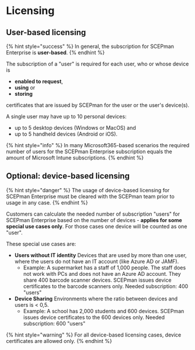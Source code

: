 # Licensing

## User-based licensing

{% hint style="success" %}
In general, the subscription for SCEPman Enterprise is **user-based**. 
{% endhint %}

The subscription of a "user" is required for each user, who or whose device is 

* **enabled to request**, 
* **using** or 
* **storing** 

certificates that are issued by SCEPman for the user or the user's device\(s\).

A single user may have up to 10 personal devices:

* up to 5 desktop devices \(Windows or MacOS\) and
* up to 5 handheld devices \(Android or iOS\).

{% hint style="info" %}
In many Microsoft365-based scenarios the required number of users for the SCEPman Enterprise subscription equals the amount of Microsoft Intune subscriptions.
{% endhint %}

## Optional: device-based licensing

{% hint style="danger" %}
The usage of device-based licensing for SCEPman Enterprise must be cleared with the SCEPman team prior to usage in any case.
{% endhint %}

Customers can calculate the needed number of subscription "users" for SCEPman Enterprise based on the number of devices - **applies for some special use cases only**. For those cases one device will be counted as one "user". 

These special use cases are:

* **Users without IT identity** Devices that are used by more than one user, where the users do not have an IT account \(like Azure AD or JAMF\).
  * Example: A supermarket has a staff of 1,000 people. The staff does not work with PCs and does not have an Azure AD account. They share 400 barcode scanner devices. SCEPman issues device certificates to the barcode scanners only.  Needed subscription: 400 "users"
* **Device Sharing** Environments where the ratio between devices and users is &lt; 0,5.
  * Example: A school has 2,000 students and 600 devices. SCEPman issues device certificates to the 600 devices only. Needed subscription: 600 "users" 

{% hint style="warning" %}
For all device-based licensing cases, device certificates are allowed only.
{% endhint %}



